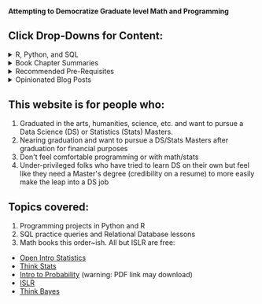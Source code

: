 #### Attempting to Democratize Graduate level Math and Programming
## Click Drop-Downs for Content:

<details>
<summary>R, Python, and SQL</summary>
<br>
  <summary><b>Basic Data Collection and Spreadsheets</b></summary>
  <dl>
  <a href="https://angelddaz.github.io/bridgetomasters/spreadsheets.html">Transcript dataset+Spreadsheets</a> 
  </dl>
  <dl>
  <a href="https://angelddaz.github.io/bridgetomasters/collect_data.html">How to Collect Your Own Data</a> 
  </dl>
  
  <summary><b>SQL and Relational Databases</b></summary>
  <dl>
  <a href="https://angelddaz.github.io/bridgetomasters/singletablequeries.html">Single Table Queries and GROUP BY</a> 
  </dl>
  
  <summary><b>R</b></summary>
  <dl>
  <a href="https://angelddaz.github.io/bridgetomasters/kanye_barchart.html">Kanye Bar Chart</a> 
  </dl>
  <dl>
  <a href="https://angelddaz.github.io/bridgetomasters/5dayregression.html">5 day Regression Challenge (Not started)</a> 
  </dl>
  
  <summary><b>Python</b></summary>
  <dl>
  <a href="https://github.com/angelddaz/bridgetomasters/blob/master/Py_scripts/pizza/differenceOfMeansTtest.md">Walkthrough of a Pizza Delivery Difference of Means t-test</a>
  </dl>
  
</details>

<details>
<summary>Book Chapter Summaries</summary>
<br>
  <dl>
  <a href="https://angelddaz.github.io/bridgetomasters/openintrostatistics.md">Open Intro Statistics (Finished)</a> 
  </dl>
  <dl>
  <a href="https://angelddaz.github.io/bridgetomasters/thinkstats.md">Think Stats (Finished but not much there)</a> 
  </dl>
  <dl>
  <a href="https://angelddaz.github.io/bridgetomasters/introtoprob.md">Intro to Probability (In progress)</a> 
  </dl>
  <dl>
  <a href="https://angelddaz.github.io/bridgetomasters/islr.md">ISLR (Not started)</a> 
  </dl>
  <dl>
  <a href="https://angelddaz.github.io/bridgetomasters/thinkbayes.md">Think Bayes (Not started)</a> 
  </dl>
  <dl>
  <a href="https://angelddaz.github.io/bridgetomasters/RforDS.md">R for Data Science (Not started)</a> 
  </dl>
  <dl>
  <a href="https://angelddaz.github.io/bridgetomasters/elements_of_statistical_learning.md">Elements of Statistical Learning (Not started)</a> 
  </dl>
  <dl>
  <a href="https://angelddaz.github.io/bridgetomasters/ML_python_cookbook.md">Machine Learning Python Cookbook (Not started)</a> 
  </dl>
</details>
<details>
<summary>Recommended Pre-Requisites</summary>
<br>
  <dl>
  <a href="https://angelddaz.github.io/bridgetomasters/prereqs.html">What Classes Do I have to Take?</a> 
  </dl>
</details>

<details>
<summary>Opinionated Blog Posts</summary>
<br>
  <dl>
  <a href="https://angelddaz.github.io/bridgetomasters/tromboneconsulting.html">Parallels between Statistical Consulting and Teaching Trombone</a> 
  </dl>
  <dl>
  <a href="https://angelddaz.github.io/bridgetomasters/structure_and_creativity.html">Structure and Creativity</a> 
  </dl>
  <dl>
  <a href="https://angelddaz.github.io/bridgetomasters/email_comm.html">Written Communication Tips for First-Gen</a> 
  </dl>
  <dl>
  <a href="https://angelddaz.github.io/bridgetomasters/nyr2018.html">NY R Conference 2018 thoughts</a> 
  </dl>
  <dl>
  <a href="https://angelddaz.github.io/bridgetomasters/story.html">My Story</a> 
  </dl>
  
</details>

## This website is for people who:
1. Graduated in the arts, humanities, science, etc. and want to pursue a Data Science (DS) or Statistics (Stats) Masters.
2. Nearing graduation and want to pursue a DS/Stats Masters after graduation for financial purposes
3. Don't feel comfortable programming or with math/stats
4. Under-privileged folks who have tried to learn DS on their own but feel like they need a Master's degree (credibility on a resume) to more easily make the leap into a DS job

## Topics covered:
1. Programming projects in Python and R
2. SQL practice queries and Relational Database lessons
3. Math books this order~ish. All but ISLR are free: 
* [Open Intro Statistics](https://www.openintro.org/stat/textbook.php?stat_book=os)
* [Think Stats](http://greenteapress.com/wp/think-stats-2e/)
* [Intro to Probability](https://www.dartmouth.edu/~chance/teaching_aids/books_articles/probability_book/amsbook.mac.pdf) (warning: PDF link may download)
* [ISLR](http://www-bcf.usc.edu/~gareth/ISL/)
* [Think Bayes](http://greenteapress.com/wp/think-bayes/)
